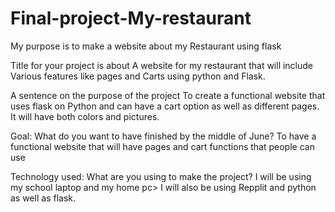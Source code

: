 # Final-project-My-restaurant
My purpose is to make a website about my Restaurant using flask

Title for your project is about
A website for my restaurant that will include Various features like pages and Carts using python and Flask.

A sentence on the purpose of the project
To create a functional website that uses flask on Python and can have a cart option as well as different pages. It will have both colors and pictures.

Goal: What do you want to have finished by the middle of June?
To have a functional website that will have pages and cart functions that people can use

Technology used: What are you using to make the project?
I will be using my school laptop and my home pc> I will also be using Repplit and python as well as flask.
